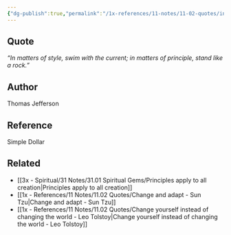 ```yaml
---
{"dg-publish":true,"permalink":"/1x-references/11-notes/11-02-quotes/in-matters-of-style-swim-with-the-current-in-matters-of-principle-stand-like-a-rock-thomas-jefferson/","title":"In matters of style, swim with the current; in matters of principle, stand like a rock - Thomas Jefferson","created":"2023-08-26T10:48:38.801+03:00","updated":"2024-02-14T20:18:42.092+03:00"}
---
```



## Quote
_“In matters of style, swim with the current; in matters of principle, stand like a rock.”_  

## Author
Thomas Jefferson

## Reference
Simple Dollar

## Related
- [[3x - Spiritual/31 Notes/31.01 Spiritual Gems/Principles apply to all creation\|Principles apply to all creation]]
- [[1x - References/11 Notes/11.02 Quotes/Change and adapt - Sun Tzu\|Change and adapt - Sun Tzu]]
- [[1x - References/11 Notes/11.02 Quotes/Change yourself instead of changing the world - Leo Tolstoy\|Change yourself instead of changing the world - Leo Tolstoy]]